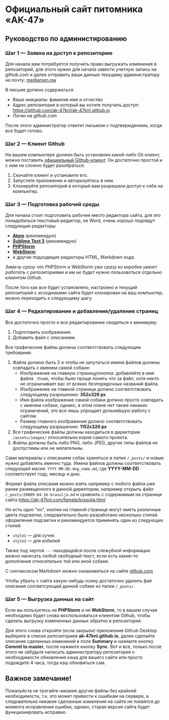 # Официальный сайт питомника «AK-47»
## Руководство по администированию
### Шаг 1 — Заявка на доступ к репозиторию
Для начала вам потребуется получить право выгружать изменения в репозиторий, для этого нужно для начала завести учетную запись на github.com и далее отправить ваши данные текущему администратору на почту: me@arsen.pw

В письме должно содержаться:

- Ваши инициалы: фамилия имя и отчество
- Адрес репозитория в который вы хотите получить доступ: https://github.com/ak-47knl/ak-47knl.github.io
- Логин на github.com

После этого администратор ответит письмом с подтверждением, когда все будет готово.

### Шаг 2 — Клиент Github
На вашем компьютере должен быть установлен какой-либо Git клиент, можно поставить [официальный Github-клиент][1]. Он достаточно простой и с ним не сложно будет разобраться.

1. Скачайте клиент и установите его.
2. Запустите приложение и авторизуйтесь в нем.
3. Клонируйте репозиторий в который вам разрешили доступ к себе на компьютер.

### Шаг 3 — Подготовка рабочей среды
Для начала стоит подготовить рабочее место редактора сайта, для это понадобиться текстовый редактор, не Word, очень хорошо подойдут следующие редакторы:

- **[Atom][5]** (рекомендую)
- **[Sublime Text 3][2]** (рекомендую)
- **[PHPStorm][3]**
- **[WebStorm][4]**
- и другие подходящие редакторы HTML, Markdown кода.

*Замечу сразу что PHPStorm и WebStorm уже сразу из коробки умеют работать с репозиториями и им не будет нужно пользовоться отдельно клиентом Github.*

После того как все будет установлено, настроено и текущий репозиторий с исходниками сайта будет клонирован на ваш компьютер, можно переходить к следующему шагу.

### Шаг 4 — Редкатирование и добавление/удаление страниц

Все достаточно просто и все редактирование сводиться к минимуму:

1. Подготовить изображения.
2. Добавить файл с описанием.

Все графические файлы должны соответствовать следующим требования:

1. Файла должно быть 2 и чтобы не запутаться имена файлов должны совпадать с именем самой собаки:
    - Изображение на главную страницу/кнопка: добавляйте в имя файла `_thumb`, чтобы было проще понять что за файл, хотя никто не ограничивает вас от всяких безпорядочных названий файла.
    - Изображение на главной странице должно соответствовать следующему разрешению: __352x326 px__
    - Имя файла изображение самой собаки должно просто совпадать с именем собаки, однако, в этом плане нет также никаких ограничений, это все лишь упрощает дольнейшую работу с сайтом.
    - Размер главного изображения должно соответствовать следующему разрашению: __1152x326 px__
2. Все графические файлы должны находиться в директории `/assets/images/` относительно корня самого проекта.
3. Файлы должны быть либо PNG, либо JPEG, другие типы файлов не доспустимы или не желательны.
 
Сами материалы с описанием собак храняться в папке `/_posts/` и новые нужно добавлять именно туда. Имена файлов должны соответствовать следующей маске: `YYYY-MM-DD-dog_name.md`, где __YYYY-MM-DD__ соответствует году, месяцу и дню.

Формат файла описания можно взять например с любого файла уже ранее размещенного в данной директории, например открыть файл `/_posts/20009-04-16-krasulja.md` и сравнить с содержимым на странице сайта https://ak-47knl.com/famale/krasulja.html

Но есть одно "но", кнопки на главной странице могут иметь различные цвета подсветки, следовательно было разработано несколько стилей оформления подсветки и рекомендуется применять один из следующих стилей:

- `style1` — для сучек
- `style2` — для кобилей

Также под чертой `---` находящейся после слежубной информации можно написать любой свободный текст, если есть какие-то дополнения относительно той или иной собаки.

С синтаксисом Markdown можно ознакомиться на сайте [github.com][6]

Чтобы убрать с сайта какую-нибудь псину достаточно удалить фай описания соответсующей данной собаке из папки  `/_posts/`.

### Шаг 5 — Выгрузка данных на сайт

Если вы пользуетесь не __PHPStorm__ и не __WebStorm__, то в вашем случае необходимо будет снова воспользоваться клиентом Github, чтобы сделать выгрузку измененных данных обратно в репозиторий.

Для этого снова откройте (если закрыли) приложение Github Desktop выберите в списке репозиториев __ak-47knl.github.io__, далее сделайте описание сделанных изменений в поле __Summary__ и нажмите кнопку __Commit to master__, после нажмите кнопку __Sync__. Вот и все, только после этого не забудьте написать администратору репозитория о необходимости обновления кэша для вашего сайта или просто подождите 4 часа, тогда кэш обновиться сам. 

## Важное замечание!

Пожалуйста не трогайте никакие другие файлы без крайней необходимости, т.к. это может привести к ошибкам на сервере, а следовательно никакие сделанные изменения на сайте не появятся до момента исправления ошибки, однако, старая версия сайта будет функционировать исправно.

[1]: https://desktop.github.com
[2]: https://www.sublimetext.com/3
[3]: https://www.jetbrains.com/phpstorm/
[4]: https://www.jetbrains.com/webstorm/
[5]: https://atom.io
[6]: https://github.com/adam-p/markdown-here/wiki/Markdown-Cheatsheet